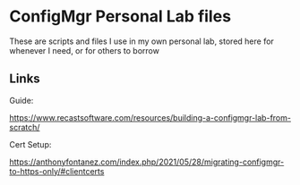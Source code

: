 # ConfigMgr Personal Lab files

These are scripts and files I use in my own personal lab, stored here for whenever I need, or for others to borrow


## Links


Guide:

https://www.recastsoftware.com/resources/building-a-configmgr-lab-from-scratch/

Cert Setup: 

https://anthonyfontanez.com/index.php/2021/05/28/migrating-configmgr-to-https-only/#clientcerts


